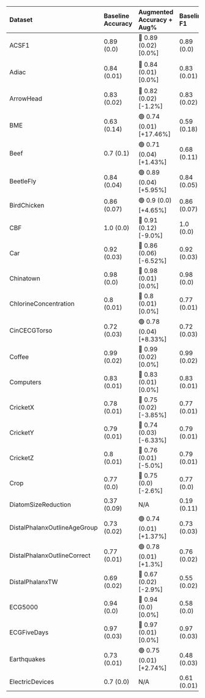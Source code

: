 | Dataset                      | Baseline Accuracy   | Augmented Accuracy + Aug%   | Baseline F1   | Augmented F1 + Aug%     | Baseline Recall   | Augmented Recall + Aug%   | Successful Augmentation   |
|:-----------------------------|:--------------------|:----------------------------|:--------------|:------------------------|:------------------|:--------------------------|:--------------------------|
| ACSF1                        | 0.89 (0.0)          | 🔴 0.89 (0.02) [0.0%]        | 0.89 (0.0)    | 🔴 0.89 (0.02) [0.0%]    | 0.89 (0.0)        | 🔴 0.89 (0.02) [0.0%]      | 🔴                         |
| Adiac                        | 0.84 (0.01)         | 🔴 0.84 (0.01) [0.0%]        | 0.83 (0.01)   | 🟢 0.84 (0.01) [+1.2%]   | 0.84 (0.01)       | 🟢 0.85 (0.01) [+1.19%]    | 🟢                         |
| ArrowHead                    | 0.83 (0.02)         | 🔴 0.82 (0.02) [-1.2%]       | 0.83 (0.02)   | 🔴 0.82 (0.02) [-1.2%]   | 0.84 (0.02)       | 🔴 0.83 (0.02) [-1.19%]    | 🔴                         |
| BME                          | 0.63 (0.14)         | 🟢 0.74 (0.01) [+17.46%]     | 0.59 (0.18)   | 🟢 0.73 (0.01) [+23.73%] | 0.63 (0.14)       | 🟢 0.74 (0.01) [+17.46%]   | 🟢                         |
| Beef                         | 0.7 (0.1)           | 🟢 0.71 (0.04) [+1.43%]      | 0.68 (0.11)   | 🟢 0.71 (0.04) [+4.41%]  | 0.7 (0.1)         | 🟢 0.71 (0.04) [+1.43%]    | 🟢                         |
| BeetleFly                    | 0.84 (0.04)         | 🟢 0.89 (0.04) [+5.95%]      | 0.84 (0.05)   | 🟢 0.89 (0.04) [+5.95%]  | 0.84 (0.04)       | 🟢 0.89 (0.04) [+5.95%]    | 🟢                         |
| BirdChicken                  | 0.86 (0.07)         | 🟢 0.9 (0.0) [+4.65%]        | 0.86 (0.07)   | 🟢 0.9 (0.0) [+4.65%]    | 0.86 (0.07)       | 🟢 0.9 (0.0) [+4.65%]      | 🟢                         |
| CBF                          | 1.0 (0.0)           | 🔴 0.91 (0.12) [-9.0%]       | 1.0 (0.0)     | 🔴 0.91 (0.12) [-9.0%]   | 1.0 (0.0)         | 🔴 0.91 (0.12) [-9.0%]     | 🔴                         |
| Car                          | 0.92 (0.03)         | 🔴 0.86 (0.06) [-6.52%]      | 0.92 (0.03)   | 🔴 0.86 (0.05) [-6.52%]  | 0.92 (0.03)       | 🔴 0.85 (0.05) [-7.61%]    | 🔴                         |
| Chinatown                    | 0.98 (0.0)          | 🔴 0.98 (0.01) [0.0%]        | 0.98 (0.0)    | 🔴 0.97 (0.01) [-1.02%]  | 0.99 (0.0)        | 🔴 0.99 (0.01) [0.0%]      | 🔴                         |
| ChlorineConcentration        | 0.8 (0.01)          | 🔴 0.8 (0.01) [0.0%]         | 0.77 (0.01)   | 🔴 0.77 (0.02) [0.0%]    | 0.76 (0.01)       | 🔴 0.75 (0.01) [-1.32%]    | 🔴                         |
| CinCECGTorso                 | 0.72 (0.03)         | 🟢 0.78 (0.04) [+8.33%]      | 0.72 (0.03)   | 🟢 0.78 (0.04) [+8.33%]  | 0.71 (0.03)       | 🟢 0.78 (0.04) [+9.86%]    | 🟢                         |
| Coffee                       | 0.99 (0.02)         | 🔴 0.99 (0.02) [0.0%]        | 0.99 (0.02)   | 🔴 0.99 (0.02) [0.0%]    | 0.99 (0.01)       | 🔴 0.99 (0.02) [0.0%]      | 🔴                         |
| Computers                    | 0.83 (0.01)         | 🔴 0.83 (0.01) [0.0%]        | 0.83 (0.01)   | 🔴 0.83 (0.01) [0.0%]    | 0.83 (0.01)       | 🔴 0.83 (0.01) [0.0%]      | 🟢                         |
| CricketX                     | 0.78 (0.01)         | 🔴 0.75 (0.02) [-3.85%]      | 0.77 (0.01)   | 🔴 0.75 (0.02) [-2.6%]   | 0.78 (0.01)       | 🔴 0.76 (0.02) [-2.56%]    | 🔴                         |
| CricketY                     | 0.79 (0.01)         | 🔴 0.74 (0.03) [-6.33%]      | 0.79 (0.01)   | 🔴 0.75 (0.03) [-5.06%]  | 0.79 (0.01)       | 🔴 0.75 (0.03) [-5.06%]    | 🔴                         |
| CricketZ                     | 0.8 (0.01)          | 🔴 0.76 (0.01) [-5.0%]       | 0.79 (0.01)   | 🔴 0.76 (0.01) [-3.8%]   | 0.79 (0.01)       | 🔴 0.76 (0.01) [-3.8%]     | 🔴                         |
| Crop                         | 0.77 (0.0)          | 🔴 0.75 (0.0) [-2.6%]        | 0.77 (0.0)    | 🔴 0.75 (0.0) [-2.6%]    | 0.77 (0.0)        | 🔴 0.75 (0.0) [-2.6%]      | 🔴                         |
| DiatomSizeReduction          | 0.37 (0.09)         | N/A                         | 0.19 (0.11)   | N/A                     | 0.31 (0.08)       | N/A                       | N/A                       |
| DistalPhalanxOutlineAgeGroup | 0.73 (0.02)         | 🟢 0.74 (0.01) [+1.37%]      | 0.73 (0.03)   | 🟢 0.74 (0.01) [+1.37%]  | 0.75 (0.02)       | 🔴 0.75 (0.02) [0.0%]      | 🟢                         |
| DistalPhalanxOutlineCorrect  | 0.77 (0.01)         | 🟢 0.78 (0.01) [+1.3%]       | 0.76 (0.02)   | 🟢 0.77 (0.01) [+1.32%]  | 0.75 (0.02)       | 🟢 0.76 (0.01) [+1.33%]    | 🟢                         |
| DistalPhalanxTW              | 0.69 (0.02)         | 🔴 0.67 (0.02) [-2.9%]       | 0.55 (0.02)   | 🔴 0.52 (0.03) [-5.45%]  | 0.55 (0.02)       | 🔴 0.52 (0.02) [-5.45%]    | 🔴                         |
| ECG5000                      | 0.94 (0.0)          | 🔴 0.94 (0.0) [0.0%]         | 0.58 (0.0)    | 🔴 0.57 (0.01) [-1.72%]  | 0.54 (0.0)        | 🔴 0.53 (0.01) [-1.85%]    | 🔴                         |
| ECGFiveDays                  | 0.97 (0.03)         | 🔴 0.97 (0.01) [0.0%]        | 0.97 (0.03)   | 🔴 0.97 (0.01) [0.0%]    | 0.97 (0.03)       | 🔴 0.97 (0.01) [0.0%]      | 🟢                         |
| Earthquakes                  | 0.73 (0.01)         | 🟢 0.75 (0.01) [+2.74%]      | 0.48 (0.03)   | 🔴 0.46 (0.02) [-4.17%]  | 0.51 (0.01)       | 🔴 0.51 (0.01) [0.0%]      | 🟢                         |
| ElectricDevices              | 0.7 (0.0)           | N/A                         | 0.61 (0.01)   | N/A                     | 0.61 (0.01)       | N/A                       | N/A                       |